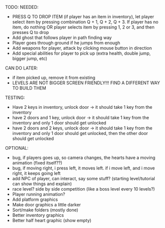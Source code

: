 TODO:
NEEDED:
- PRESS Q TO DROP ITEM (if player has an item in inventory), let player select item by pressing combination Q + 1, Q + 2, Q + 3. If player has no item, do nothing OR player selects item by pressing 1, 2 or 3, and then presses Q to drop
- Add ghost that follows player in path finding way
- Player goes through ground if he jumps from enough
- Add weapons for player, attack by clicking mouse button in direction
- Add special abilities for player to pick up (extra health, double jump, bigger jump, etc)

CAN DO LATER:
- if item picked up, remove it from existing
- LEVELS ARE NOT BIGGER SCREEN FRIENDLY!!! FIND A DIFFERENT WAY TO BUILD THEM

TESTING:
- Have 2 keys in inventory, unlock door -> it should take 1 key from the inventory
- have 2 doors and 1 key, unlock door -> it should take 1 key from the inventory and only 1 door should get unlocked
- have 2 doors and 2 keys, unlock door -> it should take 1 key from the inventory and only 1 door should get unlocked, then the other door should get unlocked

OPTIONAL:
- bug, if players goes up, so camera changes, the hearts have a moving animation (fixed itself??)
- bug, if moving right, i press left, it moves left. if i move left, and i move right, it keeps going left
- add NPC of player, can interact, say some stuff? (starting level/tutorial can show things and explain)
- race level? side by side competition (like a boss level every 10 levels?)
- Player running animation?
- Add platform graphics
- Make door graphics a little darker
- Sort/make folders (mostly done)
- Better inventory graphics
- Better half heart graphic (show empty)